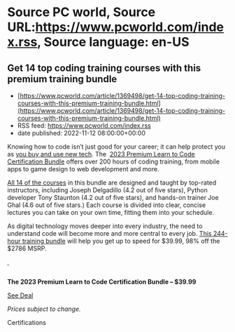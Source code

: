# Source PC world, Source URL:https://www.pcworld.com/index.rss, Source language: en-US

## Get 14 top coding training courses with this premium training bundle
 - [https://www.pcworld.com/article/1369498/get-14-top-coding-training-courses-with-this-premium-training-bundle.html](https://www.pcworld.com/article/1369498/get-14-top-coding-training-courses-with-this-premium-training-bundle.html)
 - RSS feed: https://www.pcworld.com/index.rss
 - date published: 2022-11-12 08:00:00+00:00

<div id="link_wrapped_content">
<section class="wp-block-bigbite-multi-title"><div class="container"></div></section><p>Knowing how to code isn&rsquo;t just good for your career; it can help protect you as <a href="https://www.pcworld.com/article/694614/best-free-antivirus-for-android.html" rel="noreferrer noopener" target="_blank">you buy and use new tech</a>. The&nbsp; <a href="https://shop.pcworld.com/sales/the-2023-premium-learn-to-code-certification-bundle?utm_source=pcworld.com&amp;utm_medium=referral&amp;utm_campaign=the-2023-premium-learn-to-code-certification-bundle&amp;utm_term=scsf-556186&amp;utm_content=a0x1P000004yUrrQAE&amp;scsonar=1" rel="noreferrer noopener" target="_blank">2023 Premium Learn to Code Certification Bundle</a> offers over 200 hours of coding training, from mobile apps to game design to web development and more.</p>



<p><a href="https://shop.pcworld.com/sales/the-2023-premium-learn-to-code-certification-bundle?utm_source=pcworld.com&amp;utm_medium=referral&amp;utm_campaign=the-2023-premium-learn-to-code-certification-bundle&amp;utm_term=scsf-556186&amp;utm_content=a0x1P000004yUrrQAE&amp;scsonar=1" rel="noreferrer noopener" target="_blank">All 14 of the courses</a> in this bundle are designed and taught by top-rated instructors, including Joseph Delgadillo (4.2 out of five stars), Python developer Tony Staunton (4.2 out of five stars), and hands-on trainer Joe Ghal (4.6 out of five stars.) Each course is divided into clear, concise lectures you can take on your own time, fitting them into your schedule.</p>



<p>As digital technology moves deeper into every industry, the need to understand code will become more and more central to every job. <a href="https://shop.pcworld.com/sales/the-2023-premium-learn-to-code-certification-bundle?utm_source=pcworld.com&amp;utm_medium=referral&amp;utm_campaign=the-2023-premium-learn-to-code-certification-bundle&amp;utm_term=scsf-556186&amp;utm_content=a0x1P000004yUrrQAE&amp;scsonar=1" rel="noreferrer noopener" target="_blank">This 244-hour training bundle</a> will help you get up to speed for $39.99, 98% off the $2786 MSRP.</p>



<p><a href="https://shop.pcworld.com/sales/the-2023-premium-learn-to-code-certification-bundle?utm_source=pcworld.com&amp;utm_medium=referral-cta&amp;utm_campaign=the-2023-premium-learn-to-code-certification-bundle&amp;utm_term=scsf-556186&amp;utm_content=a0x1P000004yUrrQAE&amp;scsonar=1" rel="noreferrer noopener" target="_blank">&nbsp;</a></p>


<div class="extendedBlock-wrapper block-coreImage undefined"><figure class="wp-block-image"><img alt="" src="https://cdnp2.stackassets.com/e2d6b353339e0877dd7521ace40ab2b6c8f88e62/store/5c315b940db75442a02e50d9c5a121c0d5861870e4810a5e44ce65f8d9cd/sale_316236_primary_image.jpg" /></figure></div>



<p><strong>The 2023 Premium Learn to Code Certification Bundle &ndash; $39.99</strong></p>



<p><a href="https://shop.pcworld.com/sales/the-2023-premium-learn-to-code-certification-bundle?utm_source=pcworld.com&amp;utm_medium=referral-cta&amp;utm_campaign=the-2023-premium-learn-to-code-certification-bundle&amp;utm_term=scsf-556186&amp;utm_content=a0x1P000004yUrrQAE&amp;scsonar=1" rel="noreferrer noopener" target="_blank">See Deal</a></p>



<p><em>Prices subject to change.</em></p>
Certifications</div>
